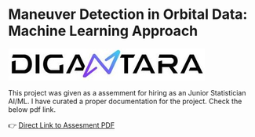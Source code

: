 # Maneuver Detection in Orbital Data: Machine Learning Approach

![Digantara](Images/digantara-logo.jpg)

This project was given as a assemment for hiring as an Junior Statistician AI/ML. I have curated a proper documentation for the project. Check the below pdf link. 

👉 [Direct Link to Assesment PDF](https://github.com/Arya920/Anomaly_Detection_In_Orbit_Maneuver/blob/master/Digantara%20Assesment/Digantara_Assesment.pdf)

